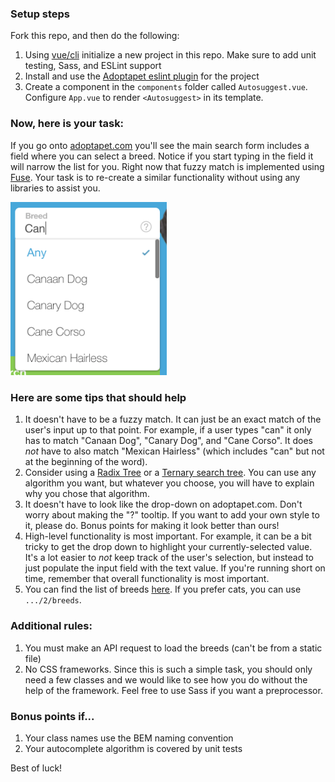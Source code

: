 ### Setup steps

Fork this repo, and then do the following:

1. Using [vue/cli](https://cli.vuejs.org/) initialize a new project in this repo. Make sure to add unit testing, Sass, and ESLint support
1. Install and use the [Adoptapet eslint plugin](https://github.com/adopt-a-pet/eslint-plugin-adoptapet) for the project
1. Create a component in the `components` folder called `Autosuggest.vue`. Configure `App.vue` to render `<Autosuggest>` in its template.

### Now, here is your task:

If you go onto [adoptapet.com](https://www.adoptapet.com) you'll see the main search form includes a field where you can select a breed. Notice if you start typing in the field it will narrow the list for you. Right now that fuzzy match is implemented using [Fuse](http://fusejs.io). Your task is to re-create a similar functionality without using any libraries to assist you.

<img src="assets/dropdown.png" alt="dropdown" width="250">

### Here are some tips that should help

1. It doesn't have to be a fuzzy match. It can just be an exact match of the user's input up to that point. For example, if a user types "can" it only has to match "Canaan Dog", "Canary Dog", and "Cane Corso". It does _not_ have to also match "Mexican Hairless" (which includes "can" but not at the beginning of the word).
1. Consider using a [Radix Tree](https://medium.com/basecs/trying-to-understand-tries-3ec6bede0014) or a [Ternary search tree](https://en.wikipedia.org/wiki/Ternary_search_tree). You can use any algorithm you want, but whatever you choose, you will have to explain why you chose that algorithm.
1. It doesn't have to look like the drop-down on adoptapet.com. Don't worry about making the "?" tooltip. If you want to add your own style to it, please do. Bonus points for making it look better than ours!
1. High-level functionality is most important. For example, it can be a bit tricky to get the drop down to highlight your currently-selected value. It's a lot easier to _not_ keep track of the user's selection, but instead to just populate the input field with the text value. If you're running short on time, remember that overall functionality is most important.
1. You can find the list of breeds [here](https://ra-api.adoptapet.com/v1/pet-utilities/1/breeds). If you prefer cats, you can use `.../2/breeds`.

### Additional rules:

1. You must make an API request to load the breeds (can't be from a static file)
1. No CSS frameworks. Since this is such a simple task, you should only need a few classes and we would like to see how you do without the help of the framework. Feel free to use Sass if you want a preprocessor.

### Bonus points if...
1. Your class names use the BEM naming convention
1. Your autocomplete algorithm is covered by unit tests

Best of luck!
